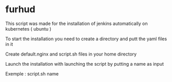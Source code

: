 # furhud
 This script was made for the installation of  jenkins automatically on kubernetes ( ubuntu )

 To start the installation you need to create a directory and putt the yaml files in it 

Create default.nginx and script.sh files in your home directory

Launch the installation with launching the script by putting a name as input

Exemple : script.sh name
